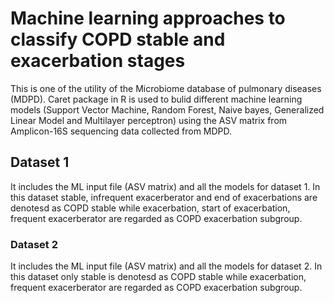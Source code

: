 # Machine learning approaches to classify COPD stable and exacerbation stages
This is one of the utility of the Microbiome database of pulmonary diseases (MDPD).
Caret package in R is used to bulid different machine learning models (Support Vector Machine, Random Forest, Naive bayes, Generalized Linear Model and Multilayer perceptron) using the ASV matrix from Amplicon-16S sequencing data collected from MDPD.

## Dataset 1
It includes the ML input file (ASV matrix) and all the models for dataset 1. In this dataset stable, infrequent exacerberator and end of exacerbations are denotesd as COPD stable while exacerbation, start of exacerbation, frequent exacerberator are regarded as COPD exacerbation subgroup.

### Dataset 2
It includes the ML input file (ASV matrix) and all the models for dataset 2. In this dataset only stable is denotesd as COPD stable while exacerbation, frequent exacerberator are regarded as COPD exacerbation subgroup.
